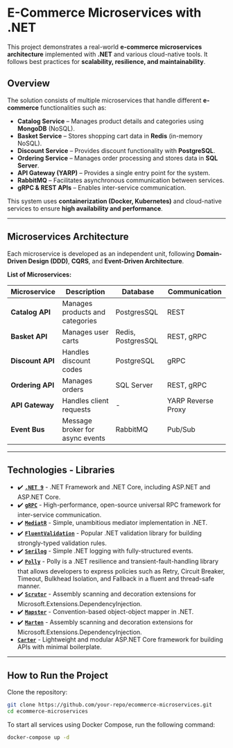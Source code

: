 # E-Commerce Microservices with .NET

This project demonstrates a real-world **e-commerce microservices architecture** implemented with **.NET** and various cloud-native tools. It follows best practices for **scalability, resilience, and maintainability**.

## Overview

The solution consists of multiple microservices that handle different **e-commerce** functionalities such as:

- **Catalog Service** – Manages product details and categories using **MongoDB** (NoSQL).
- **Basket Service** – Stores shopping cart data in **Redis** (in-memory NoSQL).
- **Discount Service** – Provides discount functionality with **PostgreSQL**.
- **Ordering Service** – Manages order processing and stores data in **SQL Server**.
- **API Gateway (YARP)** – Provides a single entry point for the system.
- **RabbitMQ** – Facilitates asynchronous communication between services.
- **gRPC & REST APIs** – Enables inter-service communication.

This system uses **containerization (Docker, Kubernetes)** and cloud-native services to ensure **high availability and performance**.

---

## **Microservices Architecture**
Each microservice is developed as an independent unit, following **Domain-Driven Design (DDD)**, **CQRS**, and **Event-Driven Architecture**.

**List of Microservices:**

| Microservice | Description | Database | Communication |
|-------------|-------------|-------------|-------------|
| **Catalog API** | Manages products and categories | PostgresSQL | REST |
| **Basket API** | Manages user carts | Redis, PostgresSQL | REST, gRPC |
| **Discount API** | Handles discount codes | PostgreSQL | gRPC |
| **Ordering API** | Manages orders | SQL Server | REST, gRPC |
| **API Gateway** | Handles client requests | - | YARP Reverse Proxy |
| **Event Bus** | Message broker for async events | RabbitMQ | Pub/Sub |

---
## Technologies - Libraries

- ✔️ **[`.NET 9`](https://github.com/dotnet/aspnetcore)** - .NET Framework and .NET Core, including ASP.NET and ASP.NET Core.
- ✔️ **[`gRPC`](https://github.com/grpc)** - High-performance, open-source universal RPC framework for inter-service communication.
- ✔️ **[`MediatR`](https://github.com/jbogard/MediatR)** - Simple, unambitious mediator implementation in .NET.
- ✔️ **[`FluentValidation`](https://github.com/FluentValidation/FluentValidation)** - Popular .NET validation library for building strongly-typed validation rules.
- ✔️ **[`Serilog`](https://github.com/serilog/serilog)** - Simple .NET logging with fully-structured events.
- ✔️ **[`Polly`](https://github.com/App-vNext/Polly)** - Polly is a .NET resilience and transient-fault-handling library that allows developers to express policies such as Retry, Circuit Breaker, Timeout, Bulkhead Isolation, and Fallback in a fluent and thread-safe manner.
- ✔️ **[`Scrutor`](https://github.com/khellang/Scrutor)** - Assembly scanning and decoration extensions for Microsoft.Extensions.DependencyInjection.
- ✔️ **[`Mapster`](https://github.com/MapsterMapper/Mapster)** - Convention-based object-object mapper in .NET.
- ✔️ **[`Marten`](https://github.com/JasperFx/marten)** - Assembly scanning and decoration extensions for Microsoft.Extensions.DependencyInjection.
-  **[`Carter`](https://github.com/CarterCommunity/Carter)** - Lightweight and modular ASP.NET Core framework for building APIs with minimal boilerplate.
---

## **How to Run the Project**

Clone the repository:
```sh
git clone https://github.com/your-repo/ecommerce-microservices.git
cd ecommerce-microservices
```

To start all services using Docker Compose, run the following command:

```sh
docker-compose up -d
```
